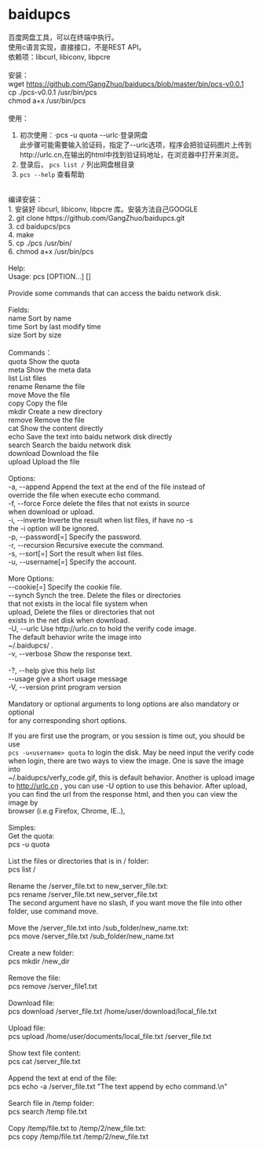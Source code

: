 baidupcs
========
百度网盘工具，可以在终端中执行。 <br />
使用c语言实现，直接接口，不是REST API。 <br />
依赖项：libcurl, libiconv, libpcre <br />
<br />
安装： <br />
wget https://github.com/GangZhuo/baidupcs/blob/master/bin/pcs-v0.0.1 <br />
cp ./pcs-v0.0.1 /usr/bin/pcs <br />
chmod a+x /usr/bin/pcs <br />
<br />
使用：<br />
1. 初次使用：·pcs -u<username> quota --urlc·登录网盘 <br />
此步骤可能需要输入验证码，指定了--urlc选项，程序会把验证码图片上传到http://urlc.cn,在输出的html中找到验证码地址，在浏览器中打开来浏览。 <br />
2. 登录后， `pcs list /` 列出网盘根目录 <br />
3. `pcs --help` 查看帮助 <br />
<br />
编译安装： <br />
1. 安装好 libcurl, libiconv, libpcre 库。安装方法自己GOOGLE <br />
2. git clone https://github.com/GangZhuo/baidupcs.git <br />
3. cd baidupcs/pcs <br />
4. make <br />
5. cp ./pcs /usr/bin/ <br />
6. chmod a+x /usr/bin/pcs <br />
<br />
Help: <br />
Usage: pcs [OPTION...] <command> [<args>] <br />
 <br />
Provide some commands that can access the baidu network disk. <br />
 <br />
Fields:  <br />
  name                    Sort by name <br />
  time                    Sort by last modify time <br />
  size                    Sort by size <br />
 <br />
Commands： <br />
  quota                    Show the quota <br />
  meta                     Show the meta data <br />
  list                     List files <br />
  rename                   Rename the file <br />
  move                     Move the file <br />
  copy                     Copy the file <br />
  mkdir                    Create a new directory <br />
  remove                   Remove the file <br />
  cat                      Show the content directly <br />
  echo                     Save the text into baidu network disk directly <br />
  search                   Search the baidu network disk <br />
  download                 Download the file <br />
  upload                   Upload the file <br />
 <br />
 Options: <br />
  -a, --append               Append the text at the end of the file instead of <br />
                             override the file when execute echo command. <br />
  -f, --force                Force delete the files that not exists in source <br />
                             when download or upload. <br />
  -i, --inverte              Inverte the result when list files, if have no -s <br />
                             the -i option will be ignored. <br />
  -p, --password[=<password>]   Specify the password. <br />
  -r, --recursion            Recursive execute the command. <br />
  -s, --sort[=<field>]       Sort the result when list files.  <br />
  -u, --username[=<username>]   Specify the account. <br />
 <br />
 More Options: <br />
      --cookie[=<cookiefile>]   Specify the cookie file. <br />
      --synch                Synch the tree. Delete the files or directories <br />
                             that not exists in the local file system when <br />
                             upload, Delete the files or directories that not <br />
                             exists in the net disk when download. <br />
  -U, --urlc                 Use http://urlc.cn to hold the verify code image. <br />
                             The default behavior write the image into <br />
                             ~/.baidupcs/ . <br />
  -v, --verbose              Show the response text. <br />
 <br />
  -?, --help                 give this help list <br />
      --usage                give a short usage message <br />
  -V, --version              print program version <br />
 <br />
Mandatory or optional arguments to long options are also mandatory or optional <br />
for any corresponding short options. <br />


If you are first use the program, or you session is time out, you should be use <br />
`pcs -u<username> quota` to login the disk. May be need input the verify code <br />
when login, there are two ways to view the image. One is save the image into <br />
~/.baidupcs/verfy_code.gif, this is default behavior. Another is upload image <br />
to http://urlc.cn , you can use -U option to use this behavior. After upload, <br />
you can find the url from the response html, and then you can view the image by <br />
browser (i.e.g Firefox, Chrome, IE..),  <br />
 <br />
Simples: <br />
  Get the quota: <br />
      pcs -u<username> quota <br />
 <br />
  List the files or directories that is in / folder: <br />
      pcs list / <br />
 <br />
  Rename the /server_file.txt to new_server_file.txt: <br />
      pcs rename /server_file.txt new_server_file.txt <br />
  The second argument have no slash, if you want move the file into other <br />
folder, use command move. <br />
 <br />
  Move the /server_file.txt into /sub_folder/new_name.txt: <br />
      pcs move /server_file.txt /sub_folder/new_name.txt <br />
 <br />
  Create a new folder: <br />
      pcs mkdir /new_dir <br />
 <br />
  Remove the file: <br />
      pcs remove /server_file1.txt <br />
 <br />
  Download file: <br />
      pcs download /server_file.txt /home/user/download/local_file.txt <br />
 <br />
  Upload file: <br />
      pcs upload /home/user/documents/local_file.txt /server_file.txt <br />
 <br />
  Show text file content: <br />
      pcs cat /server_file.txt <br />
 <br />
  Append the text at end of the file: <br />
      pcs echo -a /server_file.txt "The text append by echo command.\n" <br />
 <br />
  Search file in /temp folder: <br />
      pcs search /temp file.txt <br />
 <br />
  Copy /temp/file.txt to /temp/2/new_file.txt: <br />
      pcs copy /temp/file.txt /temp/2/new_file.txt <br />
 <br />
 <br />